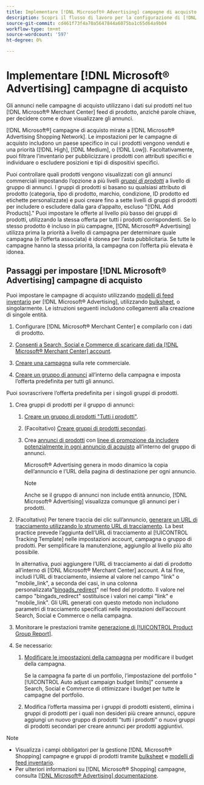 ```yaml
---
title: Implementare [!DNL Microsoft® Advertising] campagne di acquisto
description: Scopri il flusso di lavoro per la configurazione di [!DNL Microsoft® Advertising] campagne di acquisto.
source-git-commit: cd461f73f4a70a5647844a6075ba1c65d64a9b04
workflow-type: tm+mt
source-wordcount: '597'
ht-degree: 0%

---
```


# Implementare [!DNL Microsoft® Advertising] campagne di acquisto

Gli annunci nelle campagne di acquisto utilizzano i dati sui prodotti nel tuo [!DNL Microsoft® Merchant Center] feed di prodotto, anziché parole chiave, per decidere come e dove visualizzare gli annunci.

[!DNL Microsoft®] campagne di acquisto mirate a [!DNL Microsoft® Advertising Shopping Network]. Le impostazioni per le campagne di acquisto includono un paese specifico in cui i prodotti vengono venduti e una priorità ([!DNL High], [!DNL Medium], o [!DNL Low]). Facoltativamente, puoi filtrare l’inventario per pubblicizzare i prodotti con attributi specifici e individuare o escludere posizioni e tipi di dispositivi specifici.

Puoi controllare quali prodotti vengono visualizzati con gli annunci commerciali impostando l’opzione a più livelli *[gruppi di prodotti](/help/search-social-commerce/campaign-management/campaigns/product-group-about.md)* a livello di gruppo di annunci. I gruppi di prodotti si basano su qualsiasi attributo di prodotto (categoria, tipo di prodotto, marchio, condizione, ID prodotto ed etichette personalizzate) e puoi creare fino a sette livelli di gruppi di prodotti per includere o escludere dalla gara d’appalto, escluso &quot;[!DNL Add Products].&quot; Puoi impostare le offerte al livello più basso dei gruppi di prodotti, utilizzando la stessa offerta per tutti i prodotti corrispondenti. Se lo stesso prodotto è incluso in più campagne, [!DNL Microsoft® Advertising] utilizza prima la priorità a livello di campagna per determinare quale campagna (e l’offerta associata) è idonea per l’asta pubblicitaria. Se tutte le campagne hanno la stessa priorità, la campagna con l’offerta più elevata è idonea.

## Passaggi per impostare [!DNL Microsoft® Advertising] campagne di acquisto

Puoi impostare le campagne di acquisto utilizzando [modelli di feed inventario](/help/search-social-commerce/campaign-management/inventory-feeds/inventory-feeds-about.md) per [!DNL Microsoft® Advertising], utilizzando [bulksheet](/help/search-social-commerce/campaign-management/bulksheets/bulksheet-about.md), o singolarmente. Le istruzioni seguenti includono collegamenti alla creazione di singole entità.

1. Configurare [!DNL Microsoft® Merchant Center] e compilarlo con i dati di prodotto.

1. [Consenti a Search, Social e Commerce di scaricare dati da [!DNL Microsoft® Merchant Center] account](/help/search-social-commerce/campaign-management/accounts/merchant-account-manage.md).

1. [Creare una campagna](/help/search-social-commerce/campaign-management/campaigns/campaign-manage.md) sulla rete commerciale.

1. [Creare un gruppo di annunci](/help/search-social-commerce/campaign-management/campaigns/ad-group-manage.md) all’interno della campagna e imposta l’offerta predefinita per tutti gli annunci.

Puoi sovrascrivere l’offerta predefinita per i singoli gruppi di prodotti.

1. Crea gruppi di prodotti per il gruppo di annunci:

   1. [Creare un gruppo di prodotti &quot;Tutti i prodotti&quot;](/help/search-social-commerce/campaign-management/campaigns/product-group-manage.md).

   1. (Facoltativo) [Creare gruppi di prodotti secondari](/help/search-social-commerce/campaign-management/campaigns/product-group-manage.md).

   1. Crea [annunci di prodotti](/help/search-social-commerce/campaign-management/campaigns/ad-manage.md) con [linee di promozione da includere potenzialmente in ogni annuncio di acquisto](/help/search-social-commerce/campaign-management/campaigns/product-group-settings-microsoft.md) all’interno del gruppo di annunci.

      Microsoft® Advertising genera in modo dinamico la copia dell’annuncio e l’URL della pagina di destinazione per ogni annuncio.

      >[!NOTE]
      >
      >Anche se il gruppo di annunci non include entità annuncio, [!DNL Microsoft® Advertising] visualizza comunque gli annunci per i prodotti.

1. (Facoltativo) Per tenere traccia dei clic sull’annuncio, [generare un URL di tracciamento utilizzando lo strumento URL di tracciamento](/help/search-social-commerce/tools/click-tracking-url-generate.md). La best practice prevede l’aggiunta dell’URL di tracciamento al [!UICONTROL Tracking Template] nelle impostazioni account, campagna o gruppo di prodotti. Per semplificare la manutenzione, aggiungilo al livello più alto possibile.

   In alternativa, puoi aggiungere l’URL di tracciamento ai dati di prodotto all’interno di [!DNL Microsoft® Merchant Center] account. A tal fine, includi l’URL di tracciamento, insieme al valore nel campo &quot;link&quot; o &quot;mobile_link&quot;, a seconda dei casi, in una colonna personalizzata&quot;[bingads_redirect](https://help.ads.microsoft.com/#apex/3/en/51084)&quot; nel feed del prodotto. Il valore nel campo &quot;bingads_redirect&quot; sostituisce i valori nei campi &quot;link&quot; e &quot;mobile_link&quot;. Gli URL generati con questo metodo non includono parametri di tracciamento specificati nelle impostazioni dell’account Search, Social e Commerce o nella campagna.

1. Monitorare le prestazioni tramite [generazione di [!UICONTROL Product Group Report]](/help/search-social-commerce/reports/management/basic-advanced/basic-advanced-report-generate.md).

1. Se necessario:

   1. [Modificare le impostazioni della campagna](/help/search-social-commerce/campaign-management/campaigns/campaign-manage.md) per modificare il budget della campagna.

      Se la campagna fa parte di un portfolio, l’impostazione del portfolio &quot;[!UICONTROL Auto adjust campaign budget limits]&quot; consente a Search, Social e Commerce di ottimizzare i budget per tutte le campagne del portfolio.

   1. Modifica l’offerta massima per i gruppi di prodotti esistenti, elimina i gruppi di prodotti per i quali non desideri più creare annunci, oppure aggiungi un nuovo gruppo di prodotti &quot;tutti i prodotti&quot; o nuovi gruppi di prodotti secondari per creare annunci per prodotti aggiuntivi.

>[!NOTE]
>
>* Visualizza i campi obbligatori per la gestione [!DNL Microsoft® Shopping] campagne e gruppi di prodotti tramite [bulksheet](/help/search-social-commerce/campaign-management/bulksheets/bulksheet-data-formats/bulksheet-data-microsoft.md) e [modelli di feed inventario](/help/search-social-commerce/campaign-management/inventory-feeds/ad-templates/template-microsoft-shopping.md).
>* Per ulteriori informazioni su [!DNL Microsoft® Shopping] campagne, consulta [[!DNL Microsoft® Advertising] documentazione](https://help.ads.microsoft.com/#apex/3/en/50903).

